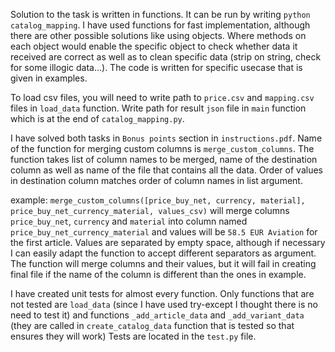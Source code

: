 Solution to the task is written in functions. It can be run by writing `python catalog_mapping`. I have used functions for fast implementation, although there are other possible solutions like using objects. Where methods on each object would enable the specific object to check whether data it received are correct as well as to clean specific data (strip on string, check for some illogic data...).
The code is written for specific usecase that is given in examples. 

To load csv files, you will need to write path to `price.csv` and `mapping.csv` files in `load_data` function.
Write path for result `json` file in `main` function which is at the end of `catalog_mapping.py`.

I have solved both tasks in `Bonus points` section in `instructions.pdf`. Name of the function for merging custom columns is `merge_custom_columns`.
The function takes list of column names to be merged, name of the destination column as well as name of the file that contains all the data.
Order of values in destination column matches order of column names in list argument. 

example: `merge_custom_columns([price_buy_net, currency, material], price_buy_net_currency_material, values_csv)` will merge columns `price_buy_net`, `currency` and `material` into column named `price_buy_net_currency_material` and values will be `58.5 EUR Aviation` for the first article.
Values are separated by empty space, although if necessary I can easily adapt the function to accept different separators as argument.
The function will merge columns and their values, but it will fail in creating final file if the name of the column is different than the ones in example.

I have created unit tests for almost every function. Only functions that are not tested are `load_data` (since I have used try-except I thought there is no need to test it) and functions `_add_article_data` and `_add_variant_data` (they are called in `create_catalog_data` function that is tested so that ensures they will work)
Tests are located in the `test.py` file.
